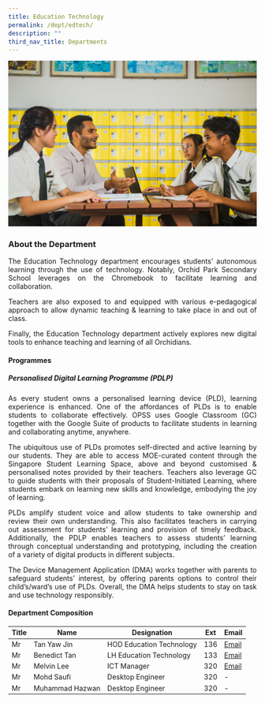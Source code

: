 ```yaml
---
title: Education Technology
permalink: /dept/edtech/
description: ""
third_nav_title: Departments
---
```

![](/images/EdTech/168.jpg)

### About the Department

<div align="justify">
	
<p>The Education Technology department encourages students' autonomous learning through the use of technology. Notably, Orchid Park Secondary School leverages on the Chromebook to facilitate learning and collaboration.</P>
	
<p>Teachers are also exposed to and equipped with various e-pedagogical approach to allow dynamic teaching & learning to take place in and out of class.</p>
	
<p>Finally, the Education Technology department actively explores new digital tools to enhance teaching and learning of all Orchidians.</p>

</div>
	
#### Programmes

##### Personalised Digital Learning Programme (PDLP)

<div align="justify">

<p>As every student owns a personalised learning device (PLD), learning experience is enhanced. One of the affordances of PLDs is to enable students to collaborate effectively. OPSS uses Google Classroom (GC) together with the Google Suite of products to facilitate students in learning and collaborating anytime, anywhere.</p>

<p>The ubiquitous use of PLDs promotes self-directed and active learning by our students. They are able to access MOE-curated content through the Singapore Student Learning Space, above and beyond customised & personalised notes provided by their teachers. Teachers also leverage GC to guide students with their proposals of Student-Initiated Learning, where students embark on learning new skills and knowledge, embodying the joy of learning.</p>

<p>PLDs amplify student voice and allow students to take ownership and review their own understanding. This also facilitates teachers in carrying out assessment for students’ learning and provision of timely feedback. Additionally, the PDLP enables teachers to assess students’ learning through conceptual understanding and prototyping, including the creation of a variety of digital products in different subjects.</p>

<p>The Device Management Application (DMA) works together with parents to safeguard students’ interest, by offering parents options to control their child’s/ward’s use of PLDs. Overall, the DMA helps students to stay on task and use technology responsibly.</p>

</div>

#### Department Composition

| Title | Name | Designation | Ext | Email |
| -------- | -------- | -------- |---------|---------|
| Mr     | Tan Yaw Jin     | HOD Education Technology | 136 | [Email](mailto:tan_yaw_jin@schools.gov.sg) |
|Mr|Benedict Tan|LH Education Technology|133|[Email](mailto:benedict_tan@schools.gov.sg)|
|Mr|Melvin Lee|ICT Manager|320|[Email](mailto:lee_jun_xiong_melvin@schools.gov.sg)|
|Mr|Mohd Saufi|Desktop Engineer|320|-|
|Mr|Muhammad Hazwan|Desktop Engineer|320|-|